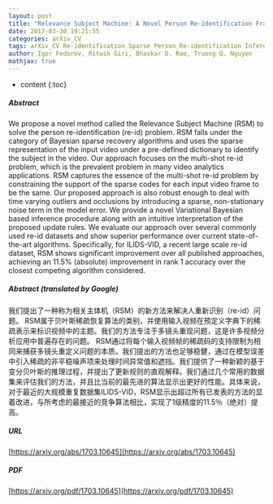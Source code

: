 ```yaml
---
layout: post
title: "Relevance Subject Machine: A Novel Person Re-identification Framework"
date: 2017-03-30 19:21:55
categories: arXiv_CV
tags: arXiv_CV Re-identification Sparse Person_Re-identification Inference
author: Igor Fedorov, Ritwik Giri, Bhaskar D. Rao, Truong Q. Nguyen
mathjax: true
---
```


* content
{:toc}

##### Abstract
We propose a novel method called the Relevance Subject Machine (RSM) to solve the person re-identification (re-id) problem. RSM falls under the category of Bayesian sparse recovery algorithms and uses the sparse representation of the input video under a pre-defined dictionary to identify the subject in the video. Our approach focuses on the multi-shot re-id problem, which is the prevalent problem in many video analytics applications. RSM captures the essence of the multi-shot re-id problem by constraining the support of the sparse codes for each input video frame to be the same. Our proposed approach is also robust enough to deal with time varying outliers and occlusions by introducing a sparse, non-stationary noise term in the model error. We provide a novel Variational Bayesian based inference procedure along with an intuitive interpretation of the proposed update rules. We evaluate our approach over several commonly used re-id datasets and show superior performance over current state-of-the-art algorithms. Specifically, for ILIDS-VID, a recent large scale re-id dataset, RSM shows significant improvement over all published approaches, achieving an 11.5% (absolute) improvement in rank 1 accuracy over the closest competing algorithm considered.

##### Abstract (translated by Google)
我们提出了一种称为相关主体机（RSM）的新方法来解决人重新识别（re-id）问题。 RSM属于贝叶斯稀疏恢复算法的类别，并使用输入视频在预定义字典下的稀疏表示来标识视频中的主题。我们的方法专注于多镜头重现问题，这是许多视频分析应用中普遍存在的问题。 RSM通过将每个输入视频帧的稀疏码的支持限制为相同来捕获多镜头重定义问题的本质。我们提出的方法也足够稳健，通过在模型误差中引入稀疏的非平稳噪声项来处理时间异常值和遮挡。我们提供了一种新颖的基于变分贝叶斯的推理过程，并提出了更新规则的直观解释。我们通过几个常用的数据集来评估我们的方法，并且比当前的最先进的算法显示出更好的性能。具体来说，对于最近的大规模重复数据集ILIDS-VID，RSM显示出超过所有已发表的方法的显着改进，与所考虑的最接近的竞争算法相比，实现了1级精度的11.5％（绝对）提高。

##### URL
[https://arxiv.org/abs/1703.10645](https://arxiv.org/abs/1703.10645)

##### PDF
[https://arxiv.org/pdf/1703.10645](https://arxiv.org/pdf/1703.10645)

